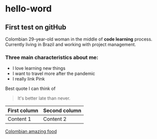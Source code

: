 # hello-word
## First test on gitHub

Colombian 29-year-old woman in the middle of **code learning** process.
Currently living in Brazil and working with project management.

### Three main characteristics about me:
* I love learning new things
* I want to travel more after the pandemic
* I really link Pink

Best quote I can think of
> It's better late than never.

First column | Second column
------------ | -------------
Content 1 | Content 2

[Colombian amazing food](https://comidasalejandra.video.blog/2018/12/06/comidas-especiales/)
